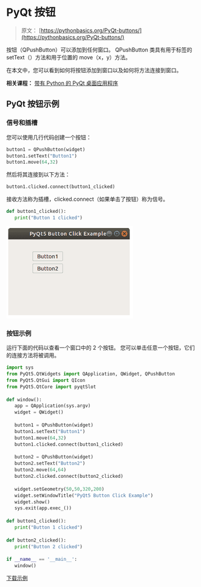 # PyQt 按钮

> 原文： [https://pythonbasics.org/PyQt-buttons/](https://pythonbasics.org/PyQt-buttons/)

按钮（QPushButton）可以添加到任何窗口。 QPushButton 类具有用于标签的 setText（）方法和用于位置的 move（x，y）方法。

在本文中，您可以看到如何将按钮添加到窗口以及如何将方法连接到窗口。

**相关课程：**
[带有 Python 的 PyQt 桌面应用程序](https://gum.co/pysqtsamples)

## PyQt 按钮示例

### 信号和插槽

您可以使用几行代码创建一个按钮：

```py
button1 = QPushButton(widget)
button1.setText("Button1")
button1.move(64,32)

```

然后将其连接到以下方法：

```py
button1.clicked.connect(button1_clicked)

```

接收方法称为插槽，clicked.connect（如果单击了按钮）称为信号。

```py
def button1_clicked():
   print("Button 1 clicked")

```

![pyqt button QPushButton](img/e9dacd777aeed05cbd5671e083d951a3.jpg)

### 按钮示例

运行下面的代码以查看一个窗口中的 2 个按钮。 您可以单击任意一个按钮，它们的连接方法将被调用。

```py
import sys
from PyQt5.QtWidgets import QApplication, QWidget, QPushButton
from PyQt5.QtGui import QIcon
from PyQt5.QtCore import pyqtSlot

def window():
   app = QApplication(sys.argv)
   widget = QWidget()

   button1 = QPushButton(widget)
   button1.setText("Button1")
   button1.move(64,32)
   button1.clicked.connect(button1_clicked)

   button2 = QPushButton(widget)
   button2.setText("Button2")
   button2.move(64,64)
   button2.clicked.connect(button2_clicked)

   widget.setGeometry(50,50,320,200)
   widget.setWindowTitle("PyQt5 Button Click Example")
   widget.show()
   sys.exit(app.exec_())

def button1_clicked():
   print("Button 1 clicked")

def button2_clicked():
   print("Button 2 clicked")   

if __name__ == '__main__':
   window()

```

[下载示例](https://gum.co/pysqtsamples)